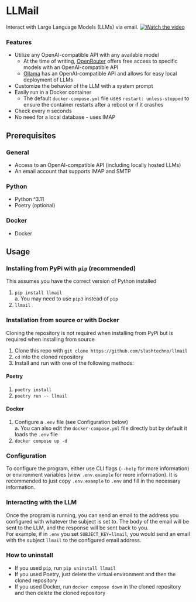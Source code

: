 # LLMail  
Interact with Large Language Models (LLMs) via email.
[![Watch the video](https://img.youtube.com/vi/0YHQaxvxGoI/maxresdefault.jpg)](https://youtu.be/0YHQaxvxGoI)


### Features  
- Utilize any OpenAI-compatible API with any available model
    - At the time of writing, [OpenRouter](https://openrouter.ai/docs#models) offers free access to specific models with an OpenAI-compatible API
    - [Ollama](https://github.com/ollama/ollama) has an OpenAI-compatible API and allows for easy local deployment of LLMs  
- Customize the behavior of the LLM with a system prompt
- Easily run in a Docker container
    - The default `docker-compose.yml` file uses `restart: unless-stopped` to ensure the container restarts after a reboot or if it crashes  
- Check every _n_ seconds 
- No need for a local database - uses IMAP

## Prerequisites  
### General
- Access to an OpenAI-compatible API (including locally hosted LLMs)  
- An email account that supports IMAP and SMTP  
### Python  
- Python ^3.11  
- Poetry (optional)  
### Docker
- Docker  

## Usage  
### Installing from PyPi with `pip` (recommended)  
This assumes you have the correct version of Python installed
1. `pip install llmail`  
    a. You may need to use `pip3` instead of `pip`  
2. `llmail`  

### Installation from source or with Docker
Cloning the repository is not required when installing from PyPi but is required when installing from source  
1. Clone this repo with `git clone https://github.com/slashtechno/llmail`  
2. `cd` into the cloned repository  
3. Install and run with one of the following methods:



#### Poetry
1. `poetry install`  
2. `poetry run -- llmail`  

#### Docker
1. Configure a `.env` file (see Configuration below)  
    a. You can also edit the `docker-compose.yml` file directly but by default it loads the `.env` file
2. `docker compose up -d`

### Configuration  
To configure the program, either use CLI flags (`--help` for more information) or environment variables (view `.env.example` for more information).
It is recommended to just copy `.env.example` to `.env` and fill in the necessary information.
### Interacting with the LLM  
Once the program is running, you can send an email to the address you configured with whatever the subject is set to. The body of the email will be sent to the LLM, and the response will be sent back to you.  
For example, if in `.env` you set `SUBJECT_KEY=llmail`, you would send an email with the subject `llmail` to the configured email address.  
### How to uninstall  
- If you used `pip`, run `pip uninstall llmail`
- If you used Poetry, just delete the virtual environment and then the cloned repository  
- If you used Docker, run `docker compose down` in the cloned repository and then delete the cloned repository  